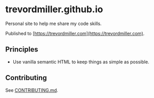 # trevordmiller.github.io

Personal site to help me share my code skills.

Published to [https://trevordmiller.com](https://trevordmiller.com).

## Principles

- Use vanilla semantic HTML to keep things as simple as possible.

## Contributing

See [CONTRIBUTING.md](./CONTRIBUTING.md).
